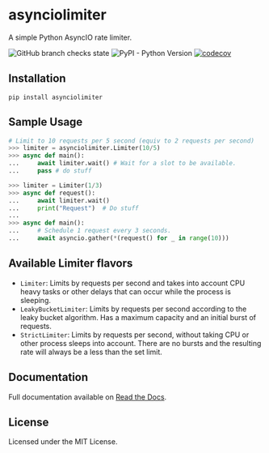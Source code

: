 # asynciolimiter
A simple Python AsyncIO rate limiter.

![GitHub branch checks state](https://img.shields.io/github/checks-status/bharel/asynciolimier/master)
![PyPI - Python Version](https://img.shields.io/pypi/pyversions/asynciolimiter)
[![codecov](https://codecov.io/gh/bharel/asynciolimiter/branch/master/graph/badge.svg?token=BJBL909NH3)](https://codecov.io/gh/bharel/asynciolimiter)

## Installation
`pip install asynciolimiter`

## Sample Usage

```python
# Limit to 10 requests per 5 second (equiv to 2 requests per second)
>>> limiter = asynciolimiter.Limiter(10/5)
>>> async def main():
...     await limiter.wait() # Wait for a slot to be available.
...     pass # do stuff

>>> limiter = Limiter(1/3)
>>> async def request():
...     await limiter.wait()
...     print("Request")  # Do stuff
...
>>> async def main():
...     # Schedule 1 request every 3 seconds.
...     await asyncio.gather(*(request() for _ in range(10)))
```

## Available Limiter flavors

- `Limiter`: Limits by requests per second and takes into account CPU heavy
    tasks or other delays that can occur while the process is sleeping.
- `LeakyBucketLimiter`: Limits by requests per second according to the
    leaky bucket algorithm. Has a maximum capacity and an initial burst of
    requests.
- `StrictLimiter`: Limits by requests per second, without taking CPU or other
    process sleeps into account. There are no bursts and the resulting rate will
    always be a less than the set limit.

## Documentation

Full documentation available on [Read the Docs](https://asynciolimiter.readthedocs.io/en/latest/).

## License

Licensed under the MIT License.

